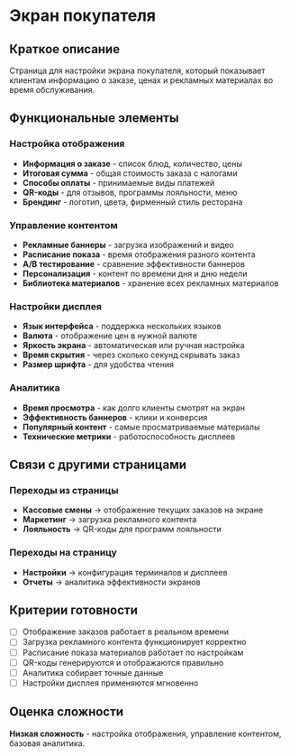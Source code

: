 # Экран покупателя

## Краткое описание

Страница для настройки экрана покупателя, который показывает клиентам информацию о заказе, ценах и рекламных материалах во время обслуживания.

## Функциональные элементы

### Настройка отображения

- **Информация о заказе** - список блюд, количество, цены
- **Итоговая сумма** - общая стоимость заказа с налогами
- **Способы оплаты** - принимаемые виды платежей
- **QR-коды** - для отзывов, программы лояльности, меню
- **Брендинг** - логотип, цвета, фирменный стиль ресторана

### Управление контентом

- **Рекламные баннеры** - загрузка изображений и видео
- **Расписание показа** - время отображения разного контента
- **A/B тестирование** - сравнение эффективности баннеров
- **Персонализация** - контент по времени дня и дню недели
- **Библиотека материалов** - хранение всех рекламных материалов

### Настройки дисплея

- **Язык интерфейса** - поддержка нескольких языков
- **Валюта** - отображение цен в нужной валюте
- **Яркость экрана** - автоматическая или ручная настройка
- **Время скрытия** - через сколько секунд скрывать заказ
- **Размер шрифта** - для удобства чтения

### Аналитика

- **Время просмотра** - как долго клиенты смотрят на экран
- **Эффективность баннеров** - клики и конверсия
- **Популярный контент** - самые просматриваемые материалы
- **Технические метрики** - работоспособность дисплеев

## Связи с другими страницами

### Переходы из страницы

- **Кассовые смены** → отображение текущих заказов на экране
- **Маркетинг** → загрузка рекламного контента
- **Лояльность** → QR-коды для программ лояльности

### Переходы на страницу

- **Настройки** → конфигурация терминалов и дисплеев
- **Отчеты** → аналитика эффективности экранов

## Критерии готовности

- [ ] Отображение заказов работает в реальном времени
- [ ] Загрузка рекламного контента функционирует корректно
- [ ] Расписание показа материалов работает по настройкам
- [ ] QR-коды генерируются и отображаются правильно
- [ ] Аналитика собирает точные данные
- [ ] Настройки дисплея применяются мгновенно

## Оценка сложности

**Низкая сложность** - настройка отображения, управление контентом, базовая аналитика.

